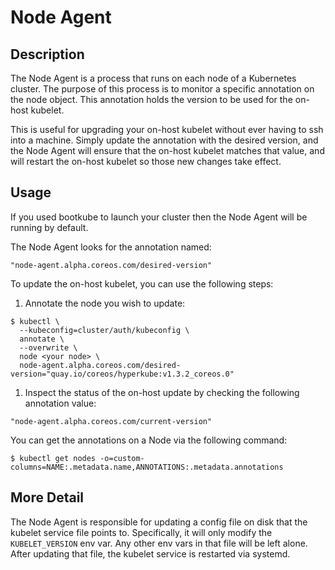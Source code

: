# Node Agent

## Description

The Node Agent is a process that runs on each node of a Kubernetes cluster. The
purpose of this process is to monitor a specific annotation on the node object.
This annotation holds the version to be used for the on-host kubelet.

This is useful for upgrading your on-host kubelet without ever having to ssh
into a machine. Simply update the annotation with the desired version,
and the Node Agent will ensure that the on-host kubelet matches that value,
and will restart the on-host kubelet so those new changes take effect.

## Usage

If you used bootkube to launch your cluster then the Node Agent will be
running by default.

The Node Agent looks for the annotation named:

```
"node-agent.alpha.coreos.com/desired-version"
```

To update the on-host kubelet, you can use the following steps:

1. Annotate the node you wish to update:

```
$ kubectl \
  --kubeconfig=cluster/auth/kubeconfig \
  annotate \
  --overwrite \
  node <your node> \
  node-agent.alpha.coreos.com/desired-version="quay.io/coreos/hyperkube:v1.3.2_coreos.0"
```

1. Inspect the status of the on-host update by checking the following
annotation value:

```
"node-agent.alpha.coreos.com/current-version"
```

You can get the annotations on a Node via the following command:

```
$ kubectl get nodes -o=custom-columns=NAME:.metadata.name,ANNOTATIONS:.metadata.annotations
```

## More Detail

The Node Agent is responsible for updating a config file on disk that the kubelet
service file points to. Specifically, it will only modify the 
`KUBELET_VERSION` env var. Any other env vars in that file will be left
alone. After updating that file, the kubelet service is restarted via systemd.

